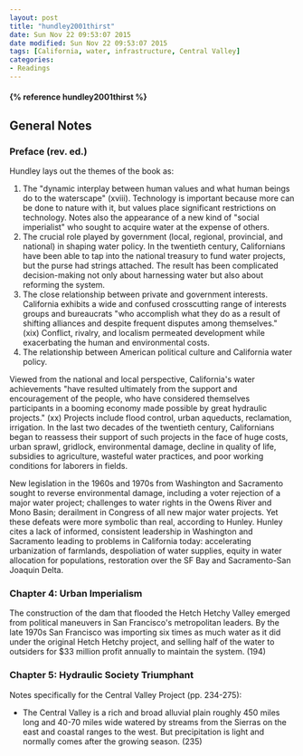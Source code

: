 ```yaml
---
layout: post
title: "hundley2001thirst"
date: Sun Nov 22 09:53:07 2015
date modified: Sun Nov 22 09:53:07 2015
tags: [California, water, infrastructure, Central Valley]
categories:
- Readings
---
```



<h4>{% reference hundley2001thirst %}</h4>

## General Notes

### Preface (rev. ed.)

Hundley lays out the themes of the book as:

1) The "dynamic interplay between human values and what human beings do to the waterscape" (xviii). Technology is important because more can be done to nature with it, but values place significant restrictions on technology. Notes also the appearance of a new kind of "social imperialist" who sought to acquire water at the expense of others.
2) The crucial role played by government (local, regional, provincial, and national) in shaping water policy. In the twentieth century, Californians have been able to tap into the national treasury to fund water projects, but the purse had strings attached. The result has been complicated decision-making not only about harnessing water but also about reforming the system.
3) The close relationship between private and government interests. California exhibits a wide and confused crosscutting range of interests groups and bureaucrats "who accomplish what they do as a result of shifting alliances and despite frequent disputes among themselves." (xix) Conflict, rivalry, and localism permeated development while exacerbating the human and environmental costs.
4) The relationship between American political culture and California water policy.

Viewed from the national and local perspective, California's water achievements "have resulted ultimately from the support and encouragement of the people, who have considered themselves participants in a booming economy made possible by great hydraulic projects." (xx) Projects include flood control, urban aqueducts, reclamation, irrigation. In the last two decades of the twentieth century, Californians began to reassess their support of such projects in the face of huge costs, urban sprawl, gridlock, environmental damage, decline in quality of life, subsidies to agriculture, wasteful water practices, and poor working conditions for laborers in fields.

New legislation in the 1960s and 1970s from Washington and Sacramento sought to reverse environmental damage, including a voter rejection of a major water project; challenges to water rights in the Owens River and Mono Basin; derailment in Congress of all new major water projects. Yet these defeats were more symbolic than real, according to Hunley. Hunley cites a lack of informed, consistent leadership in Washington and Sacramento leading to problems in California today: accelerating urbanization of farmlands, despoliation of water supplies, equity in water allocation for populations, restoration over the SF Bay and Sacramento-San Joaquin Delta.

### Chapter 4: Urban Imperialism

The construction of the dam that flooded the Hetch Hetchy Valley emerged from political maneuvers in San Francisco's metropolitan leaders. By the late 1970s San Francisco was importing six times as much water as it did under the original Hetch Hetchy project, and selling half of the water to outsiders for $33 million profit annually to maintain the system. (194)

### Chapter 5: Hydraulic Society Triumphant

Notes specifically for the Central Valley Project (pp. 234-275):

* The Central Valley is a rich and broad alluvial plain roughly 450 miles long and 40-70  miles wide watered by streams from the Sierras on the east and coastal ranges to the west. But precipitation is light and normally comes after the growing season. (235)

